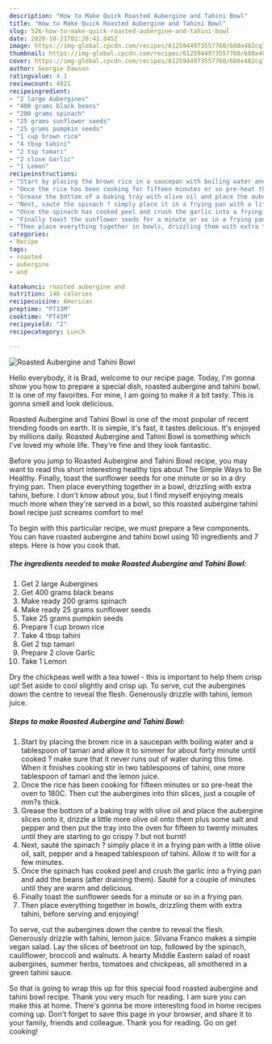 ```yaml
---
description: "How to Make Quick Roasted Aubergine and Tahini Bowl"
title: "How to Make Quick Roasted Aubergine and Tahini Bowl"
slug: 526-how-to-make-quick-roasted-aubergine-and-tahini-bowl
date: 2020-10-21T02:20:41.845Z
image: https://img-global.cpcdn.com/recipes/6125944973557760/680x482cq70/roasted-aubergine-and-tahini-bowl-recipe-main-photo.jpg
thumbnail: https://img-global.cpcdn.com/recipes/6125944973557760/680x482cq70/roasted-aubergine-and-tahini-bowl-recipe-main-photo.jpg
cover: https://img-global.cpcdn.com/recipes/6125944973557760/680x482cq70/roasted-aubergine-and-tahini-bowl-recipe-main-photo.jpg
author: Georgie Dawson
ratingvalue: 4.1
reviewcount: 4621
recipeingredient:
- "2 large Aubergines"
- "400 grams black beans"
- "200 grams spinach"
- "25 grams sunflower seeds"
- "25 grams pumpkin seeds"
- "1 cup brown rice"
- "4 tbsp tahini"
- "2 tsp tamari"
- "2 clove Garlic"
- "1 Lemon"
recipeinstructions:
- "Start by placing the brown rice in a saucepan with boiling water and a tablespoon of tamari and allow it to simmer for about forty minute until cooked ? make sure that it never runs out of water during this time. When it finishes cooking stir in two tablespoons of tahini, one more tablespoon of tamari and the lemon juice."
- "Once the rice has been cooking for fifteen minutes or so pre-heat the oven to 180C. Then cut the aubergines into thin slices, just a couple of mm?s thick."
- "Grease the bottom of a baking tray with olive oil and place the aubergine slices onto it, drizzle a little more olive oil onto them plus some salt and pepper and then put the tray into the oven for fifteen to twenty minutes until they are starting to go crispy ? but not burnt!"
- "Next, sauté the spinach ? simply place it in a frying pan with a little olive oil, salt, pepper and a heaped tablespoon of tahini. Allow it to wilt for a few minutes."
- "Once the spinach has cooked peel and crush the garlic into a frying pan and add the beans (after draining them). Sauté for a couple of minutes until they are warm and delicious."
- "Finally toast the sunflower seeds for a minute or so in a frying pan."
- "Then place everything together in bowls, drizzling them with extra tahini, before serving and enjoying!"
categories:
- Recipe
tags:
- roasted
- aubergine
- and

katakunci: roasted aubergine and 
nutrition: 146 calories
recipecuisine: American
preptime: "PT33M"
cooktime: "PT45M"
recipeyield: "2"
recipecategory: Lunch

---
```



![Roasted Aubergine and Tahini Bowl](https://img-global.cpcdn.com/recipes/6125944973557760/680x482cq70/roasted-aubergine-and-tahini-bowl-recipe-main-photo.jpg)

Hello everybody, it is Brad, welcome to our recipe page. Today, I'm gonna show you how to prepare a special dish, roasted aubergine and tahini bowl. It is one of my favorites. For mine, I am going to make it a bit tasty. This is gonna smell and look delicious.

Roasted Aubergine and Tahini Bowl is one of the most popular of recent trending foods on earth. It is simple, it's fast, it tastes delicious. It's enjoyed by millions daily. Roasted Aubergine and Tahini Bowl is something which I've loved my whole life. They're fine and they look fantastic.

Before you jump to Roasted Aubergine and Tahini Bowl recipe, you may want to read this short interesting healthy tips about The Simple Ways to Be Healthy. Finally, toast the sunflower seeds for one minute or so in a dry frying pan. Then place everything together in a bowl, drizzling with extra tahini, before. I don&#39;t know about you, but I find myself enjoying meals much more when they&#39;re served in a bowl, so this roasted aubergine tahini bowl recipe just screams comfort to me!


To begin with this particular recipe, we must prepare a few components. You can have roasted aubergine and tahini bowl using 10 ingredients and 7 steps. Here is how you cook that.

<!--inarticleads1-->

##### The ingredients needed to make Roasted Aubergine and Tahini Bowl:

1. Get 2 large Aubergines
1. Get 400 grams black beans
1. Make ready 200 grams spinach
1. Make ready 25 grams sunflower seeds
1. Take 25 grams pumpkin seeds
1. Prepare 1 cup brown rice
1. Take 4 tbsp tahini
1. Get 2 tsp tamari
1. Prepare 2 clove Garlic
1. Take 1 Lemon


Dry the chickpeas well with a tea towel - this is important to help them crisp up! Set aside to cool slightly and crisp up. To serve, cut the aubergines down the centre to reveal the flesh. Generously drizzle with tahini, lemon juice. 

<!--inarticleads2-->

##### Steps to make Roasted Aubergine and Tahini Bowl:

1. Start by placing the brown rice in a saucepan with boiling water and a tablespoon of tamari and allow it to simmer for about forty minute until cooked ? make sure that it never runs out of water during this time. When it finishes cooking stir in two tablespoons of tahini, one more tablespoon of tamari and the lemon juice.
1. Once the rice has been cooking for fifteen minutes or so pre-heat the oven to 180C. Then cut the aubergines into thin slices, just a couple of mm?s thick.
1. Grease the bottom of a baking tray with olive oil and place the aubergine slices onto it, drizzle a little more olive oil onto them plus some salt and pepper and then put the tray into the oven for fifteen to twenty minutes until they are starting to go crispy ? but not burnt!
1. Next, sauté the spinach ? simply place it in a frying pan with a little olive oil, salt, pepper and a heaped tablespoon of tahini. Allow it to wilt for a few minutes.
1. Once the spinach has cooked peel and crush the garlic into a frying pan and add the beans (after draining them). Sauté for a couple of minutes until they are warm and delicious.
1. Finally toast the sunflower seeds for a minute or so in a frying pan.
1. Then place everything together in bowls, drizzling them with extra tahini, before serving and enjoying!


To serve, cut the aubergines down the centre to reveal the flesh. Generously drizzle with tahini, lemon juice. Silvana Franco makes a simple vegan salad. Lay the slices of beetroot on top, followed by the spinach, cauliflower, broccoli and walnuts. A hearty Middle Eastern salad of roast aubergines, summer herbs, tomatoes and chickpeas, all smothered in a green tahini sauce. 

So that is going to wrap this up for this special food roasted aubergine and tahini bowl recipe. Thank you very much for reading. I am sure you can make this at home. There's gonna be more interesting food in home recipes coming up. Don't forget to save this page in your browser, and share it to your family, friends and colleague. Thank you for reading. Go on get cooking!
